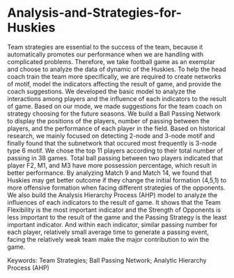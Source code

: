 # Analysis-and-Strategies-for-Huskies

Team strategies are essential to the success of the team, because it automatically
promotes our performance when we are handling with complicated problems.
Therefore, we take football game as an exemplar and choose to analyze the data of
dynamic of the Huskies. To help the head coach train the team more specifically, we
are required to create networks of motif, model the indicators affecting the result of
game, and provide the coach suggestions.
We developed the basic model to analyze the interactions among players and the
influence of each indicators to the result of game. Based on our mode, we made
suggestions for the team coach on strategy choosing for the future seasons.
We build a Ball Passing Network to display the positions of the players, number of
passing between the players, and the performance of each player in the field. Based on
historical research, we mainly focused on detecting 2-node and 3-node motif and
finally found that the subnetwork that occured most frequently is 3-node type 6 motif.
We chose the top 11 players according to their total number of passing in 38 games.
Total ball passing between two players indicated that player F2, M1, and M3 have
more possession percentage, which result in better performance. By analyzing Match 9
and Match 14, we found that Huskies may get better outcome if they change the initial
formation (4,5,1) to more offensive formation when facing different strategies of the
opponents.
We also build the Analysis Hierarchy Process (AHP) model to analyze the influences
of each indicators to the result of game. It shows that the Team Flexibility is the most
important indicator and the Strength of Opponents is less important to the result of the
game and the Passing Strategy is the least important indicator. And within each
indicator, similar passing number for each player, relatively small average time to
generate a passing event, facing the relatively weak team make the major contribution
to win the game.


Keywords: Team Strategies; Ball Passing Network; Analytic Hierarchy Process
(AHP)
